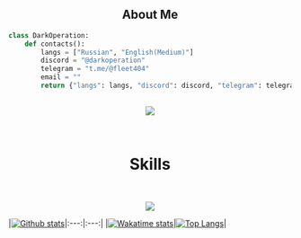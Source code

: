<h2 align="center">About Me</h2>

```python
class DarkOperation:
    def contacts():
        langs = ["Russian", "English(Medium)"]
        discord = "@darkoperation"
        telegram = "t.me/@fleet404"
        email = ""
        return {"langs": langs, "discord": discord, "telegram": telegram}
     
```

<p align=center>
    <a href="https://discord.com/users/1063511434740371567">
        <img src="https://lanyard.cnrad.dev/api/1063511434740371567">
    </a>
</p>

<br>
<h1 style="text-align: center;">Skills</h1><br>
<p href="https://discord.gg/darkoperation" align="center">
    <a href="https://skillicons.dev">
      <img src="https://skillicons.dev/icons?i=python,java,idea,arduino,javascript,html,css">
    </a>
</p>


|[![Github stats](https://github-readme-stats.vercel.app/api?username=DarkOperation&theme=tokyonight&show_icons=true)](https://github.com/anuraghazra/github-readme-stats)|:---:|:---:|
|[![Wakatime stats](https://github-readme-stats.vercel.app/api/wakatime?username=DarkOperation&theme=tokyonight&layout=compact)](https://wakatime.com/dmitrijkotov634)|[![Top Langs](https://github-readme-stats.vercel.app/api/top-langs/?username=DarkOperation&theme=tokyonight&layout=compact&langs_count=6)](https://github.com/anuraghazra/github-readme-stats)|
